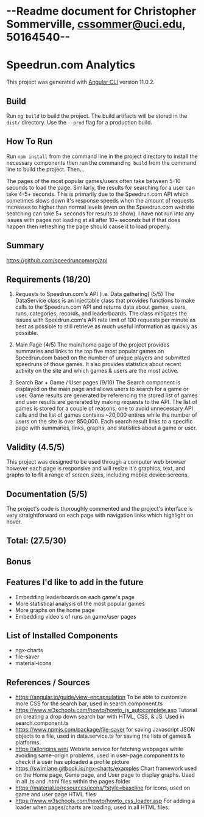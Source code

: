 # --Readme document for Christopher Sommerville, cssommer@uci.edu, 50164540--

# Speedrun.com Analytics

This project was generated with [Angular CLI](https://github.com/angular/angular-cli) version 11.0.2.

## Build

Run `ng build` to build the project. The build artifacts will be stored in the `dist/` directory. Use the `--prod` flag for a production build.

## How To Run
Run `npm install` from the command line in the project directory to install the necessary components then run the command `ng build` from the command line to build the project. Then...

The pages of the most popular games/users often take between 5-10 seconds to load the page. Similarly, the results for searching for a user can take 4-5+ seconds. This is primarily due to the Speedrun.com API which sometimes slows down it's response speeds when the amount of requests increases to higher than normal levels (even on the Speedrun.com website searching can take 5+ seconds for results to show). I have not run into any issues with pages not loading at all after 10+ seconds but if that does happen then refreshing the page should cause it to load properly.

## Summary
https://github.com/speedruncomorg/api

## Requirements (18/20)
1. Requests to Speedrun.com's API (i.e. Data gathering) (5/5)
The DataService class is an injectable class that provides functions to make calls to the Speedrun.com API and returns data about games, users, runs, categories, records, and leaderboards. The class mitigates the issues with Speedrun.com's API rate limit of 100 requests per minute as best as possible to still retrieve as much useful information as quickly as possible.

2. Main Page (4/5)
The main/home page of the project provides summaries and links to the top five most popular games on Speedrun.com based on the number of unique players and submitted speedruns of those games. It also provides statistics about recent activity on the site and which games & users are the most active.

3. Search Bar + Game / User pages (9/10)
The Search component is displayed on the main page and allows users to search for a game or user. Game results are generated by referencing the stored list of games and user results are generated by making requests to the API. The list of games is stored for a couple of reasons, one to avoid unnecessary API calls and the list of games contains ~20,000 entires while the number of users on the site is over 850,000. Each search result links to a specific page with summaries, links, graphs, and statistics about a game or user.

## Validity (4.5/5)
This project was designed to be used through a computer web browser however each page is responsive and will resize it's graphics, text, and graphs to to fit a range of screen sizes, including mobile device screens. 

## Documentation (5/5)
The project's code is thoroughly commented and the project's interface is very straightforward on each page with navigation links which highlight on hover.

## Total: (27.5/30)

## Bonus

## Features I'd like to add in the future
- Embedding leaderboards on each game's page
- More statistical analysis of the most popular games
- More graphs on the home page
- Embedding video's of runs on game/user pages

## List of Installed Components
- ngx-charts
- file-saver
- material-icons

## References / Sources
- https://angular.io/guide/view-encapsulation To be able to customize more CSS for the search bar, used in search.component.ts
- https://www.w3schools.com/howto/howto_js_autocomplete.asp Tutorial on creating a drop down search bar with HTML, CSS, & JS. Used in search.component.ts
- https://www.npmjs.com/package/file-saver for saving Javascript JSON objects to a file, used in data.service.ts for saving the lists of games & platforms.
- https://allorigins.win/ Website service for fetching webpages while avoiding same-origin problems, used in user-page.component.ts to check if a user has uploaded a profile picture
- https://swimlane.gitbook.io/ngx-charts/examples Chart framework used on the Home page, Game page, and User page to display graphs. Used in all .ts and .html files within the pages folder
- https://material.io/resources/icons/?style=baseline for icons, used on game and user page HTML files
- https://www.w3schools.com/howto/howto_css_loader.asp For adding a loader when pages/charts are loading, used in all HTML files.